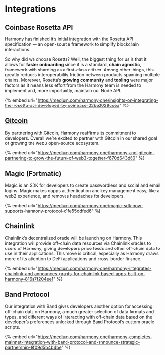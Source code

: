 # Integrations

## Coinbase Rosetta API

Harmony has finished it’s initial integration with the [Rosetta API](https://www.rosetta-api.org/) specification — an open-source framework to simplify blockchain interactions.&#x20;

So why did we choose Rosetta? Well, the biggest thing for us is that it allows for **faster onboarding** since it is a standard, **chain agnostic**, framework with sharding as a first-class citizen. Among other things, this greatly reduces interoperability friction between products spanning multiple chains. Moreover, Rosetta’s **growing community** and **tooling** were major factors as it means less effort from the Harmony team is needed to implement and, more importantly, maintain our Node API.

{% embed url="https://medium.com/harmony-one/insights-on-integrating-the-rosetta-api-developed-by-coinbase-22be2029ccea" %}

## [Gitcoin](https://gitcoin.co/harmony-one)

By partnering with Gitcoin, Harmony reaffirms its commitment to developers. Overall we’re excited to partner with Gitcoin in our shared goal of growing the web3 open-source ecosystem.

{% embed url="https://medium.com/harmony-one/harmony-and-gitcoin-partnering-to-grow-the-future-of-web3-together-f670d643d60" %}

## Magic (Fortmatic)

Magic is an SDK for developers to create passwordless and social and email logins. Magic makes dapps authentication and key management easy, like a web2 experience, and removes headaches for developers.

{% embed url="https://medium.com/harmony-one/magic-sdk-now-supports-harmony-protocol-c1fe55ddfed6" %}

## Chainlink

Chainlink’s decentralized oracle will be launching on Harmony. This integration will provide off-chain data resources via Chainlink oracles to users of Harmony, giving developers price feeds and other off-chain data to use in their applications. This move is critical, especially as Harmony draws more of its attention to DeFi applications and cross-border finance.

{% embed url="https://medium.com/harmony-one/harmony-integrates-chainlink-and-announces-grants-for-chainlink-based-apps-built-on-harmony-816a7f204ee1" %}

## Band Protocol

Our integration with Band gives developers another option for accessing off-chain data on Harmony, a much greater selection of data formats and types, and different ways of interacting with off-chain data based on the developer’s preferences unlocked through Band Protocol’s custom oracle scripts.

{% embed url="https://medium.com/harmony-one/harmony-completes-mainnet-integration-with-band-protocol-and-announce-strategic-partnership-8f09d5b4b4be" %}
